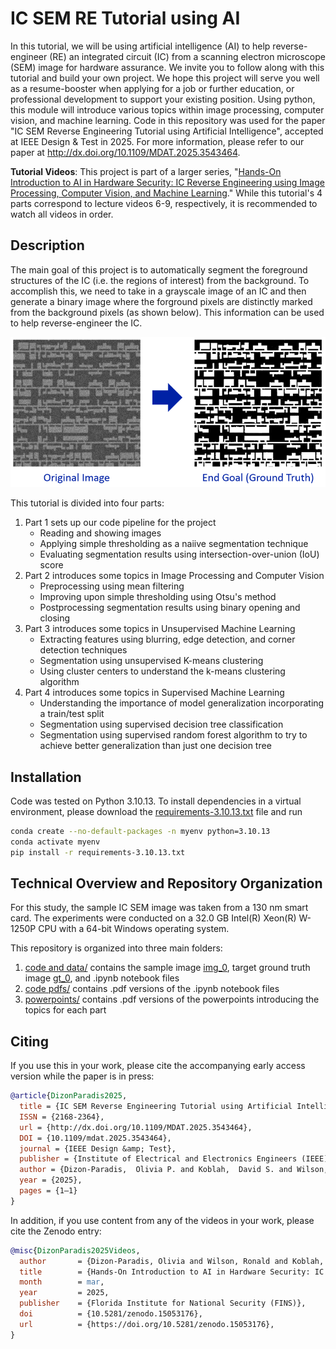 # IC SEM RE Tutorial using AI
In this tutorial, we will be using artificial intelligence (AI) to help reverse-engineer (RE) an integrated circuit (IC) from a scanning electron microscope (SEM) image for hardware assurance. We invite you to follow along with this tutorial and build your own project. We hope this project will serve you well as a resume-booster when applying for a job or further education, or professional development to support your existing position. Using python, this module will introduce various topics within image processing, computer vision, and machine learning. Code in this repository was used for the paper "IC SEM Reverse Engineering Tutorial using Artificial Intelligence", accepted at IEEE Design & Test in 2025. For more information, please refer to our paper at http://dx.doi.org/10.1109/MDAT.2025.3543464.

**Tutorial Videos**:  This project is part of a larger series, "[Hands-On Introduction to AI in Hardware Security: IC Reverse Engineering using Image Processing, Computer Vision, and Machine Learning](https://doi.org/10.5281/zenodo.15053176)." While this tutorial's 4 parts correspond to lecture videos 6-9, respectively, it is recommended to watch all videos in order. 

## Description
The main goal of this project is to automatically segment the foreground structures of the IC (i.e. the regions of interest) from the background. To accomplish this, we need to take in a grayscale image of an IC and then generate a binary image where the forground pixels are distinctly marked from the background pixels (as shown below). This information can be used to help reverse-engineer the IC.   

![image](./readme_images/goal.png)

This tutorial is divided into four parts:
1. Part 1 sets up our code pipeline for the project
    - Reading and showing images
    - Applying simple thresholding as a naiive segmentation technique
    - Evaluating segmentation results using intersection-over-union (IoU) score
2. Part 2 introduces some topics in Image Processing and Computer Vision
    - Preprocessing using mean filtering 
    - Improving upon simple thresholding using Otsu's method
    - Postprocessing segmentation results using binary opening and closing 
3. Part 3 introduces some topics in Unsupervised Machine Learning
    - Extracting features using blurring, edge detection, and corner detection techniques
    - Segmentation using unsupervised K-means clustering
    - Using cluster centers to understand the k-means clustering algorithm 
4. Part 4 introduces some topics in Supervised Machine Learning
    - Understanding the importance of model generalization incorporating a train/test split 
    - Segmentation using supervised decision tree classification 
    - Segmentation using supervised random forest algorithm to try to achieve better generalization than just one decision tree 

## Installation
Code was tested on Python 3.10.13. To install dependencies in a virtual environment, please download the [requirements-3.10.13.txt](requirements-3.10.13.txt) file and run

```bash
conda create --no-default-packages -n myenv python=3.10.13
conda activate myenv
pip install -r requirements-3.10.13.txt
```
## Technical Overview and Repository Organization
For this study, the sample IC SEM image was taken from a 130 nm smart card. The experiments were conducted on a 32.0 GB Intel(R) Xeon(R) W-1250P CPU with a 64-bit Windows operating system.   

This repository is organized into three main folders: 
1. [code and data/](https://github.com/olivia-dizon-paradis/ic_sem_re_tutorial/tree/main/code%20and%20data) contains the sample image [img_0](https://github.com/olivia-dizon-paradis/ic_sem_re_tutorial/blob/main/code%20and%20data/img_0.png), target ground truth image [gt_0](https://github.com/olivia-dizon-paradis/ic_sem_re_tutorial/blob/main/code%20and%20data/gt_0.png), and .ipynb notebook files
2. [code pdfs/](https://github.com/olivia-dizon-paradis/ic_sem_re_tutorial/tree/main/code%20pdfs) contains .pdf versions of the .ipynb notebook files 
3. [powerpoints/](powerpoints/) contains .pdf versions of the powerpoints introducing the topics for each part 

## Citing
If you use this in your work, please cite the accompanying early access version while the paper is in press:

```bibtex
@article{DizonParadis2025,
  title = {IC SEM Reverse Engineering Tutorial using Artificial Intelligence},
  ISSN = {2168-2364},
  url = {http://dx.doi.org/10.1109/MDAT.2025.3543464},
  DOI = {10.1109/mdat.2025.3543464},
  journal = {IEEE Design &amp; Test},
  publisher = {Institute of Electrical and Electronics Engineers (IEEE)},
  author = {Dizon-Paradis,  Olivia P. and Koblah,  David S. and Wilson,  Ronald and Forte,  Domenic and Woodard,  Damon L.},
  year = {2025},
  pages = {1–1}
}
```

In addition, if you use content from any of the videos in your work, please cite the Zenodo entry:

```bibtex
@misc{DizonParadis2025Videos,
  author       = {Dizon-Paradis, Olivia and Wilson, Ronald and Koblah, David and Capecci, Daniel and Zhu, Mengdi and Ghosh, Pallabi and Acharya, Rabin and Forte, Domenic and Woodard, Damon},
  title        = {Hands-On Introduction to AI in Hardware Security: IC Reverse Engineering using Image Processing, Computer Vision, and Machine Learning},
  month        = mar,
  year         = 2025,
  publisher    = {Florida Institute for National Security (FINS)},
  doi          = {10.5281/zenodo.15053176},
  url          = {https://doi.org/10.5281/zenodo.15053176},
}
```
